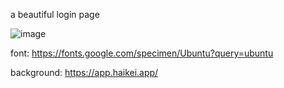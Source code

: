 a beautiful login page

![image](https://github.com/MrKID/Login_Page_Demo/assets/1585582/e87c10af-63c5-439b-b304-eab9749f30fb)

font: https://fonts.google.com/specimen/Ubuntu?query=ubuntu

background: https://app.haikei.app/

